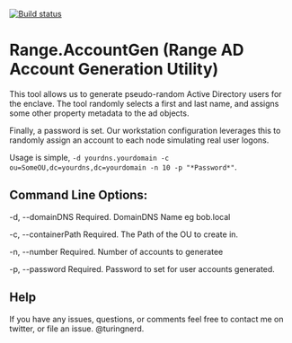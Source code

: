 [![Build status](https://ci.appveyor.com/api/projects/status/7ye060cxv3fyap9b/branch/master?svg=true)](https://ci.appveyor.com/project/theturingnerd/range-accountgen/branch/master)

# Range.AccountGen (Range AD Account Generation Utility)

This tool allows us to generate pseudo-random Active Directory users for the enclave. The tool randomly selects a first and last name, and assigns some other property metadata to the ad objects.

Finally, a password is set. Our workstation configuration leverages this to randomly assign an account to each node simulating real user logons.

Usage is simple, `-d yourdns.yourdomain -c ou=SomeOU,dc=yourdns,dc=yourdomain -n 10 -p "*Password*"`.

Command Line Options:
---
  -d, --domainDNS        Required. DomainDNS Name eg bob.local

  -c, --containerPath    Required. The Path of the OU to create in.

  -n, --number           Required. Number of accounts to generatee

  -p, --password         Required. Password to set for user accounts generated.

Help
----
If you have any issues, questions, or comments feel free to contact me on twitter, or file an issue. @turingnerd.


